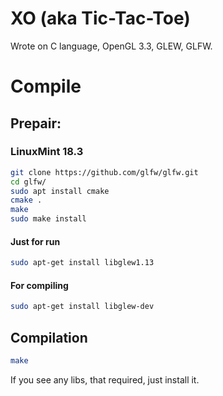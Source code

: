 # XO (aka Tic-Tac-Toe) 

Wrote on C language, OpenGL 3.3, GLEW, GLFW.

# Compile

## Prepair:

### LinuxMint 18.3

```bash
git clone https://github.com/glfw/glfw.git
cd glfw/
sudo apt install cmake
cmake .
make
sudo make install
```

#### Just for run
```bash
sudo apt-get install libglew1.13
```

#### For compiling
```bash
sudo apt-get install libglew-dev
```

## Compilation

```bash
make
```

If you see any libs, that required, just install it.